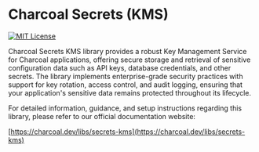 # Charcoal Secrets (KMS)

[![MIT License](https://img.shields.io/badge/license-MIT-green.svg)](LICENSE)

Charcoal Secrets KMS library provides a robust Key Management Service for Charcoal applications, offering secure storage
and retrieval of sensitive configuration data such as API keys, database credentials, and other secrets. The library
implements enterprise-grade security practices with support for key rotation, access control, and audit logging,
ensuring that your application's sensitive data remains protected throughout its lifecycle.

For detailed information, guidance, and setup instructions regarding this library, please refer to our official
documentation website:

[https://charcoal.dev/libs/secrets-kms](https://charcoal.dev/libs/secrets-kms)
